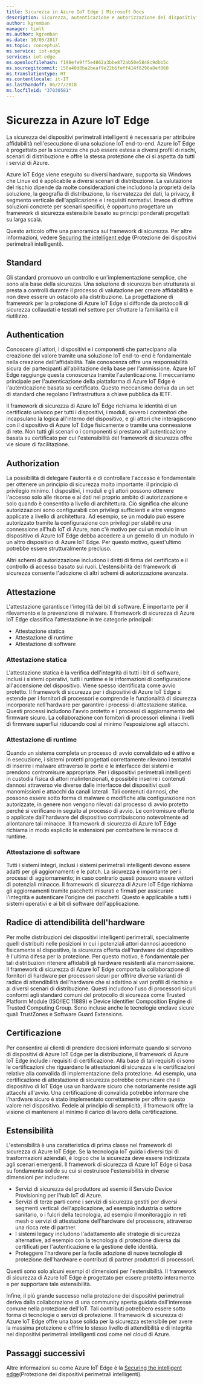 ```yaml
---
title: Sicurezza in Azure IoT Edge | Microsoft Docs
description: Sicurezza, autenticazione e autorizzazione dei dispositivi IoT Edge
author: kgremban
manager: timlt
ms.author: kgremban
ms.date: 10/05/2017
ms.topic: conceptual
ms.service: iot-edge
services: iot-edge
ms.openlocfilehash: f198efe9ff5e4862a3bbe872ab50e5848c9dbb5c
ms.sourcegitcommit: 150a40d8ba2beaf9e22b6feff414f8298a8ef868
ms.translationtype: HT
ms.contentlocale: it-IT
ms.lasthandoff: 06/27/2018
ms.locfileid: "37030581"
---
```

# <a name="securing-azure-iot-edge"></a>Sicurezza in Azure IoT Edge

La sicurezza dei dispositivi perimetrali intelligenti è necessaria per attribuire affidabilità nell'esecuzione di una soluzione IoT end-to-end. Azure IoT Edge è progettato per la sicurezza che può essere estesa a diversi profili di rischi, scenari di distribuzione e offre la stessa protezione che ci si aspetta da tutti i servizi di Azure.

Azure IoT Edge viene eseguito su diversi hardware, supporta sia Windows che Linux ed è applicabile a diversi scenari di distribuzione.  La valutazione del rischio dipende da molte considerazioni che includono la proprietà della soluzione, la geografia di distribuzione, la riservatezza dei dati, la privacy, il segmento verticale dell'applicazione e i requisiti normativi.  Invece di offrire soluzioni concrete per scenari specifici, è opportuno progettare un framework di sicurezza estensibile basato su principi ponderati progettati su larga scala. 
 
Questo articolo offre una panoramica sul framework di sicurezza. Per altre informazioni, vedere [Securing the intelligent edge][lnk-edge-blog] (Protezione dei dispositivi perimetrali intelligenti).

## <a name="standards"></a>Standard

Gli standard promuovo un controllo e un'implementazione semplice, che sono alla base della sicurezza.  Una soluzione di sicurezza ben strutturata si presta a controlli durante il processo di valutazione per creare affidabilità e non deve essere un ostacolo alla distribuzione.  La progettazione di framework per la protezione di Azure IoT Edge si diffonde da protocolli di sicurezza collaudati e testati nel settore per sfruttare la familiarità e il riutilizzo. 

## <a name="authentication"></a>Authentication

Conoscere gli attori, i dispositivi e i componenti che partecipano alla creazione del valore tramite una soluzione IoT end-to-end è fondamentale nella creazione dell'affidabilità.  Tale conoscenza offre una responsabilità sicura dei partecipanti all'abilitazione della base per l'ammissione.  Azure IoT Edge raggiunge questa conoscenza tramite l'autenticazione.  Il meccanismo principale per l'autenticazione della piattaforma di Azure IoT Edge è l'autenticazione basata su certificato.  Questo meccanismo deriva da un set di standard che regolano l'infrastruttura a chiave pubblica da IETF.     

Il framework di sicurezza di Azure IoT Edge richiama le identità di un certificato univoco per tutti i dispositivi, i moduli, ovvero i contenitori che incapsulano la logica all'interno del dispositivo, e gli attori che interagiscono con il dispositivo di Azure IoT Edge fisicamente o tramite una connessione di rete.  Non tutti gli scenari o i componenti si prestano all'autenticazione basata su certificato per cui l'estensibilità del framework di sicurezza offre vie sicure di facilitazione. 

## <a name="authorization"></a>Authorization

La possibilità di delegare l'autorità e di controllare l'accesso è fondamentale per ottenere un principio di sicurezza molto importante: il principio di privilegio minimo.  I dispositivi, i moduli e gli attori possono ottenere l'accesso solo alle risorse e ai dati nel proprio ambito di autorizzazione e solo quando è consentito a livello di architettura.  Ciò significa che alcune autorizzazioni sono configurabili con privilegi sufficienti e altre vengono applicate a livello di architettura.  Ad esempio, se un modulo può essere autorizzato tramite la configurazione con privilegi per stabilire una connessione all'hub IoT di Azure, non c'è motivo per cui un modulo in un dispositivo di Azure IoT Edge debba accedere a un gemello di un modulo in un altro dispositivo di Azure IoT Edge.  Per questo motivo, quest'ultimo potrebbe essere strutturalmente precluso. 

Altri schemi di autorizzazione includono i diritti di firma del certificato e il controllo di accesso basato sui ruoli.  L'estensibilità del framework di sicurezza consente l'adozione di altri schemi di autorizzazione avanzata. 

## <a name="attestation"></a>Attestazione

L'attestazione garantisce l'integrità dei bit di software.  È importante per il rilevamento e la prevenzione di malware.  Il framework di sicurezza di Azure IoT Edge classifica l'attestazione in tre categorie principali:

* Attestazione statica
* Attestazione di runtime
* Attestazione di software

### <a name="static-attestation"></a>Attestazione statica

L'attestazione statica è la verifica dell'integrità di tutti i bit di software, inclusi i sistemi operativi, tutti i runtime e le informazioni di configurazione all'accensione del dispositivo.  Viene spesso identificata come avvio protetto.  Il framework di sicurezza per i dispositivi di Azure IoT Edge si estende per i fornitori di processori e comprende le funzionalità di sicurezza incorporate nell'hardware per garantire i processi di attestazione statica. Questi processi includono l'avvio protetto e i processi di aggiornamento del firmware sicuro.  La collaborazione con fornitori di processori elimina i livelli di firmware superflui riducendo così al minimo l'esposizione agli attacchi. 

### <a name="runtime-attestation"></a>Attestazione di runtime

Quando un sistema completa un processo di avvio convalidato ed è attivo e in esecuzione, i sistemi protetti progettati correttamente rilevano i tentativi di inserire i malware attraverso le porte e le interfacce dei sistemi e prendono contromisure appropriate.  Per i dispositivi perimetrali intelligenti in custodia fisica di attori malintenzionati, è possibile inserire i contenuti dannosi attraverso vie diverse dalle interfacce dei dispositivi quali manomissioni e attacchi da canali laterali.   Tali contenuti dannosi, che possono essere sotto forma di malware o modifiche alla configurazione non autorizzate, in genere non vengono rilevati dal processo di avvio protetto perché si verificano in seguito al processo di avvio.  Le contromisure offerte o applicate dall'hardware del dispositivo contribuiscono notevolmente ad allontanare tali minacce.  Il framework di sicurezza di Azure IoT Edge richiama in modo esplicito le estensioni per combattere le minacce di runtime.     

### <a name="software-attestation"></a>Attestazione di software

Tutti i sistemi integri, inclusi i sistemi perimetrali intelligenti devono essere adatti per gli aggiornamenti e le patch.  La sicurezza è importante per i processi di aggiornamento; in caso contrario questi possono essere vettori di potenziali minacce.  Il framework di sicurezza di Azure IoT Edge richiama gli aggiornamenti tramite pacchetti misurati e firmati per assicurare l'integrità e autenticare l'origine dei pacchetti.  Questo è applicabile a tutti i sistemi operativi e ai bit di software dell'applicazione. 

## <a name="hardware-root-of-trust"></a>Radice di attendibilità dell'hardware

Per molte distribuzioni dei dispositivi intelligenti perimetrali, specialmente quelli distribuiti nelle posizioni in cui i potenziali attori dannosi accedono fisicamente al dispositivo, la sicurezza offerta dall'hardware del dispositivo è l'ultima difesa per la protezione.  Per questo motivo, è fondamentale per tali distribuzioni ritenere affidabili gli hardware resistenti alla manomissione.  Il framework di sicurezza di Azure IoT Edge comporta la collaborazione di fornitori di hardware per processori sicuri per offrire diverse varianti di radice di attendibilità dell'hardware che si adattino ai vari profili di rischio e ai diversi scenari di distribuzione. Questi includono l'uso di processori sicuri conformi agli standard comuni del protocollo di sicurezza come Trusted Platform Module (ISO/IEC 11889) e Device Identifier Composition Engine di Trusted Computing Group.  Sono incluse anche le tecnologie enclave sicure quali TrustZones e Software Guard Extensions. 

## <a name="certification"></a>Certificazione

Per consentire ai clienti di prendere decisioni informate quando si servono di dispositivi di Azure IoT Edge per la distribuzione, il framework di Azure IoT Edge include i requisiti di certificazione.  Alla base di tali requisiti ci sono le certificazioni che riguardano le attestazioni di sicurezza e le certificazioni relative alla convalida di implementazione della protezione.  Ad esempio, una certificazione di attestazione di sicurezza potrebbe comunicare che il dispositivo di IoT Edge usa un hardware sicuro che notoriamente resiste agli attacchi all'avvio. Una certificazione di convalida potrebbe informare che l'hardware sicuro è stato implementato correttamente per offrire questo valore nel dispositivo.  Fedele al principio di semplicità, il framework offre la visione di mantenere al minimo il carico di lavoro della certificazione.   

## <a name="extensibility"></a>Estensibilità

L'estensibilità è una caratteristica di prima classe nel framework di sicurezza di Azure IoT Edge.  Se la tecnologia IoT guida i diversi tipi di trasformazioni aziendali, è logico che la sicurezza deve essere indirizzata agli scenari emergenti.  Il framework di sicurezza di Azure IoT Edge si basa su fondamenta solide su cui si costruisce l'estensibilità in diverse dimensioni per includere: 

* Servizi di sicurezza del produttore ad esemio il Servizio Device Provisioning per l'hub IoT di Azure.
* Servizi di terze parti come i servizi di sicurezza gestiti per diversi segmenti verticali dell'applicazione, ad esempio industria o settore sanitario, o i fulcri della tecnologia, ad esempio il monitoraggio in reti mesh o servizi di attestazione dell'hardware del processore, attraverso una ricca rete di partner.
* I sistemi legacy includono l'adattamento alle strategie di sicurezza alternative, ad esempio con la tecnologia di protezione diversa dai certificati per l'autenticazione e la gestione delle identità.
* Proteggere l'hardware per la facile adozione di nuove tecnologie di protezione dell'hardware e contributi di partner produttori di processori.

Questi sono solo alcuni esempi di dimensioni per l'estensibilità. Il framework di sicurezza di Azure IoT Edge è progettato per essere protetto interamente e per supportare tale estensibilità. 

Infine, il più grande successo nella protezione dei dispositivi perimetrali deriva dalla collaborazione di una community aperta guidata dall'interesse comune nella protezione dell'IoT.  Tali contributi potrebbero essere sotto forma di tecnologie o servizi di protezione.  Il framework di sicurezza di Azure IoT Edge offre una base solida per la sicurezza estensibile per avere la massima protezione e offrire lo stesso livello di attendibilità e di integrità nei dispositivi perimetrali intelligenti così come nel cloud di Azure.  

## <a name="next-steps"></a>Passaggi successivi

Altre informazioni su come Azure IoT Edge è la [Securing the intelligent edge][lnk-edge-blog](Protezione dei dispositivi perimetrali intelligenti).

<!-- Links -->
[lnk-edge-blog]: https://azure.microsoft.com/blog/securing-the-intelligent-edge/ 